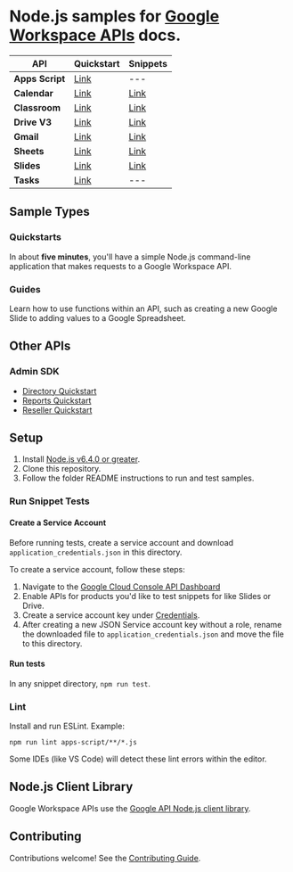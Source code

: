 # Node.js samples for [Google Workspace APIs](https://developers.google.com/workspace/) docs.

API| Quickstart| Snippets
---| ---| ---
**Apps&nbsp;Script**| [Link](https://developers.google.com/apps-script/api/quickstart/nodejs)| ---
**Calendar**| [Link](https://developers.google.com/google-apps/calendar/quickstart/nodejs)| [Link](https://developers.google.com/calendar/overview)
**Classroom**| [Link](https://developers.google.com/classroom/quickstart/nodejs)| [Link](https://developers.google.com/classroom/guides/get-started)
**Drive V3**| [Link](https://developers.google.com/drive/v3/web/quickstart/nodejs)| [Link](https://developers.google.com/drive/v3/web/about-sdk)
**Gmail**| [Link](https://developers.google.com/gmail/api/quickstart/nodejs)| [Link](https://developers.google.com/gmail/api/guides/)
**Sheets**| [Link](https://developers.google.com/sheets/api/quickstart/nodejs)| [Link](https://developers.google.com/sheets/api/guides/concepts)
**Slides**| [Link](https://developers.google.com/slides/quickstart/nodejs)| [Link](https://developers.google.com/slides/how-tos/overview)
**Tasks**| [Link](https://developers.google.com/tasks/quickstart/nodejs)| ---

## Sample Types

### Quickstarts

In about **five minutes**, you'll have a simple Node.js command-line application that makes requests to a Google Workspace API.

### Guides

Learn how to use functions within an API, such as creating a new Google Slide to adding values to a Google Spreadsheet.

## Other APIs

### Admin SDK

- [Directory Quickstart](https://developers.google.com/admin-sdk/directory/v1/quickstart/nodejs)
- [Reports Quickstart](https://developers.google.com/admin-sdk/reports/v1/quickstart/nodejs)
- [Reseller Quickstart](https://developers.google.com/admin-sdk/reseller/v1/quickstart/nodejs)

## Setup

1. Install [Node.js v6.4.0 or greater](https://nodejs.org).
1. Clone this repository.
1. Follow the folder README instructions to run and test samples.

### Run Snippet Tests

#### Create a Service Account

Before running tests, create a service account and download `application_credentials.json` in this directory.

To create a service account, follow these steps:

1. Navigate to the [Google Cloud Console API Dashboard](https://console.cloud.google.com/apis/dashboard)
1. Enable APIs for products you'd like to test snippets for like Slides or Drive.
1. Create a service account key under [Credentials](https://console.cloud.google.com/apis/credentials).
1. After creating a new JSON Service account key without a role, rename the downloaded file to `application_credentials.json` and move the file to this directory.

#### Run tests

In any snippet directory, `npm run test`.

### Lint

Install and run ESLint. Example:

```shell
npm run lint apps-script/**/*.js
```

Some IDEs (like VS Code) will detect these lint errors within the editor.

## Node.js Client Library

Google Workspace APIs use the [Google API Node.js client library](https://github.com/google/google-api-nodejs-client).

## Contributing

Contributions welcome! See the [Contributing Guide](CONTRIBUTING.md).

